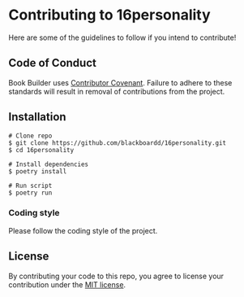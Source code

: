 # Contributing to 16personality

Here are some of the guidelines to follow if you intend to contribute!

## Code of Conduct

Book Builder uses [Contributor Covenant](https://www.contributor-covenant.org/). Failure to adhere to these standards will result in removal of contributions from the project.

## Installation

```shell
# Clone repo
$ git clone https://github.com/blackboardd/16personality.git
$ cd 16personality

# Install dependencies
$ poetry install

# Run script
$ poetry run
```

### Coding style

Please follow the coding style of the project.

## License

By contributing your code to this repo, you agree to license your contribution under the [MIT license](/LICENSE).
